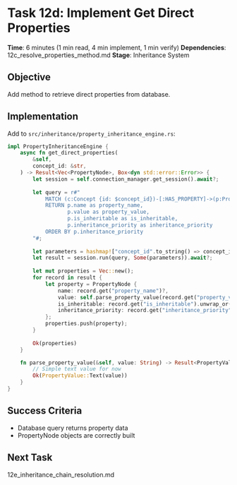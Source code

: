 # Task 12d: Implement Get Direct Properties

**Time**: 6 minutes (1 min read, 4 min implement, 1 min verify)
**Dependencies**: 12c_resolve_properties_method.md
**Stage**: Inheritance System

## Objective
Add method to retrieve direct properties from database.

## Implementation
Add to `src/inheritance/property_inheritance_engine.rs`:

```rust
impl PropertyInheritanceEngine {
    async fn get_direct_properties(
        &self,
        concept_id: &str,
    ) -> Result<Vec<PropertyNode>, Box<dyn std::error::Error>> {
        let session = self.connection_manager.get_session().await?;
        
        let query = r#"
            MATCH (c:Concept {id: $concept_id})-[:HAS_PROPERTY]->(p:Property)
            RETURN p.name as property_name,
                   p.value as property_value,
                   p.is_inheritable as is_inheritable,
                   p.inheritance_priority as inheritance_priority
            ORDER BY p.inheritance_priority
        "#;
        
        let parameters = hashmap!["concept_id".to_string() => concept_id.into()];
        let result = session.run(query, Some(parameters)).await?;
        
        let mut properties = Vec::new();
        for record in result {
            let property = PropertyNode {
                name: record.get("property_name")?,
                value: self.parse_property_value(record.get("property_value")?)?,
                is_inheritable: record.get("is_inheritable").unwrap_or(true),
                inheritance_priority: record.get("inheritance_priority").unwrap_or(0),
            };
            properties.push(property);
        }
        
        Ok(properties)
    }

    fn parse_property_value(&self, value: String) -> Result<PropertyValue, Box<dyn std::error::Error>> {
        // Simple text value for now
        Ok(PropertyValue::Text(value))
    }
}
```

## Success Criteria
- Database query returns property data
- PropertyNode objects are correctly built

## Next Task
12e_inheritance_chain_resolution.md